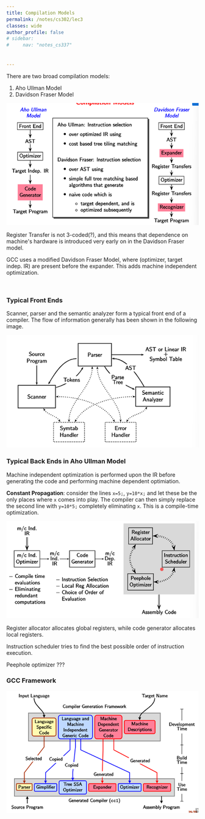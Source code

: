 ```yaml
---
title: Compilation Models
permalink: /notes/cs302/lec3
classes: wide
author_profile: false
# sidebar:
#     nav: "notes_cs337"


---
```


<script type="text/javascript" src="https://code.jquery.com/jquery-1.7.1.min.js"></script>

<script type="text/x-mathjax-config">
  MathJax.Hub.Config({
    tex2jax: {
      inlineMath: [ ['$','$'], ["\\(","\\)"] ],
      processEscapes: true
    }
  });
</script>
<script type="text/javascript" async src="https://cdnjs.cloudflare.com/ajax/libs/mathjax/2.7.5/latest.js?config=TeX-MML-AM_CHTML" async></script>

<!-- Notes Begin from here -->

There are two broad compilation models:

1. Aho Ullman Model
2. Davidson Fraser Model

![image-20220112111225989](../../../assets/images/typora/image-20220112111225989.png)

Register Transfer is not 3-coded(?), and this means that dependence on machine's hardware is introduced very early on in the Davidson Fraser model.

GCC uses a modified Davidson Fraser Model, where (optimizer, target indep. IR) are present before the expander. This adds machine independent optimization.

&nbsp;

### Typical Front Ends

Scanner, parser and the semantic analyzer form a typical front end of a compiler. The flow of information generally has been shown in the following image.

![image-20220112111718692](../../../assets/images/typora/image-20220112111718692.png)

### Typical Back Ends in Aho Ullman Model

Machine independent optimization is performed upon the IR before generating the code and performing machine dependent optimiation.

**Constant Propagation**: consider the lines `x=5;`, `y=10*x;` and let these be the only places where `x` comes into play. The compiler can then simply replace the second line with `y=10*5;` completely eliminating `x`. This is a compile-time optimization.

![image-20220112112415583](../../../assets/images/typora/image-20220112112415583.png)

Register allocator allocates global registers, while code generator allocates local registers.

Instruction scheduler tries to find the best possible order of instruction execution.

Peephole optimizer ???



### GCC Framework

![image-20220112113158479](image-20220112113158479.png)

